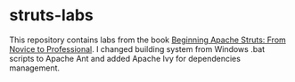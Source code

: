 # struts-labs

This repository contains labs from the book [Beginning Apache Struts: From Novice to Professional](http://www.apress.com/9781590596043?gtmf=s).
I changed building system from Windows .bat scripts to Apache Ant and added Apache Ivy for dependencies management.
